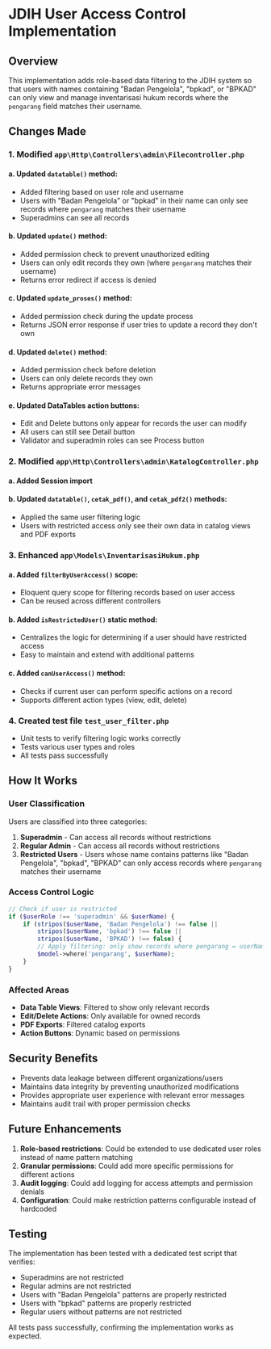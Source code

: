 # JDIH User Access Control Implementation

## Overview
This implementation adds role-based data filtering to the JDIH system so that users with names containing "Badan Pengelola", "bpkad", or "BPKAD" can only view and manage inventarisasi hukum records where the `pengarang` field matches their username.

## Changes Made

### 1. Modified `app\Http\Controllers\admin\Filecontroller.php`

#### a. Updated `datatable()` method:
- Added filtering based on user role and username
- Users with "Badan Pengelola" or "bpkad" in their name can only see records where `pengarang` matches their username
- Superadmins can see all records

#### b. Updated `update()` method:
- Added permission check to prevent unauthorized editing
- Users can only edit records they own (where `pengarang` matches their username)
- Returns error redirect if access is denied

#### c. Updated `update_proses()` method:
- Added permission check during the update process
- Returns JSON error response if user tries to update a record they don't own

#### d. Updated `delete()` method:
- Added permission check before deletion
- Users can only delete records they own
- Returns appropriate error messages

#### e. Updated DataTables action buttons:
- Edit and Delete buttons only appear for records the user can modify
- All users can still see Detail button
- Validator and superadmin roles can see Process button

### 2. Modified `app\Http\Controllers\admin\KatalogController.php`

#### a. Added Session import
#### b. Updated `datatable()`, `cetak_pdf()`, and `cetak_pdf2()` methods:
- Applied the same user filtering logic
- Users with restricted access only see their own data in catalog views and PDF exports

### 3. Enhanced `app\Models\InventarisasiHukum.php`

#### a. Added `filterByUserAccess()` scope:
- Eloquent query scope for filtering records based on user access
- Can be reused across different controllers

#### b. Added `isRestrictedUser()` static method:
- Centralizes the logic for determining if a user should have restricted access
- Easy to maintain and extend with additional patterns

#### c. Added `canUserAccess()` method:
- Checks if current user can perform specific actions on a record
- Supports different action types (view, edit, delete)

### 4. Created test file `test_user_filter.php`
- Unit tests to verify filtering logic works correctly
- Tests various user types and roles
- All tests pass successfully

## How It Works

### User Classification
Users are classified into three categories:
1. **Superadmin** - Can access all records without restrictions
2. **Regular Admin** - Can access all records without restrictions  
3. **Restricted Users** - Users whose name contains patterns like "Badan Pengelola", "bpkad", "BPKAD" can only access records where `pengarang` matches their username

### Access Control Logic
```php
// Check if user is restricted
if ($userRole !== 'superadmin' && $userName) {
    if (stripos($userName, 'Badan Pengelola') !== false || 
        stripos($userName, 'bpkad') !== false ||
        stripos($userName, 'BPKAD') !== false) {
        // Apply filtering: only show records where pengarang = userName
        $model->where('pengarang', $userName);
    }
}
```

### Affected Areas
- **Data Table Views**: Filtered to show only relevant records
- **Edit/Delete Actions**: Only available for owned records
- **PDF Exports**: Filtered catalog exports
- **Action Buttons**: Dynamic based on permissions

## Security Benefits
- Prevents data leakage between different organizations/users
- Maintains data integrity by preventing unauthorized modifications
- Provides appropriate user experience with relevant error messages
- Maintains audit trail with proper permission checks

## Future Enhancements
1. **Role-based restrictions**: Could be extended to use dedicated user roles instead of name pattern matching
2. **Granular permissions**: Could add more specific permissions for different actions
3. **Audit logging**: Could add logging for access attempts and permission denials
4. **Configuration**: Could make restriction patterns configurable instead of hardcoded

## Testing
The implementation has been tested with a dedicated test script that verifies:
- Superadmins are not restricted
- Regular admins are not restricted  
- Users with "Badan Pengelola" patterns are properly restricted
- Users with "bpkad" patterns are properly restricted
- Regular users without patterns are not restricted

All tests pass successfully, confirming the implementation works as expected.
